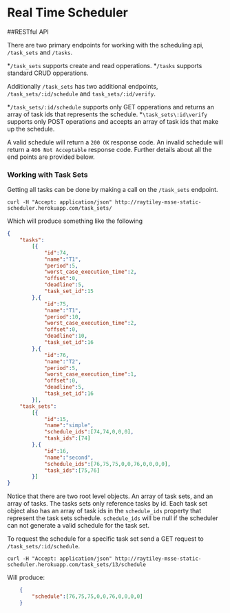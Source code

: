 # Real Time Scheduler

##RESTful API

There are two primary endpoints for working with the scheduling api, `/task_sets` and `/tasks`. 

*`/task_sets` supports create and read opperations. 
*`/tasks` supports standard CRUD opperations. 

Additionally `/task_sets` has two additional endpoints, `/task_sets/:id/schedule` and `task_sets/:id/verify`. 

*`/task_sets/:id/schedule` supports only GET opperations and returns an array of task ids that represents the schedule.
*`\task_sets\:id\verify` supports only POST operations and accepts an array of task ids that make up the schedule. 

A valid schedule will return a `200 OK` response code. An invalid schedule will return a `406 Not Acceptable` response code. Further details about all the end points are provided below.

### Working with Task Sets
Getting all tasks can be done by making a call on the `/task_sets` endpoint.

```
curl -H "Accept: application/json" http://raytiley-msse-static-scheduler.herokuapp.com/task_sets/
```

Which will produce something like the following

```json
{
	"tasks":
		[{
			"id":74,
			"name":"T1",
			"period":5,
			"worst_case_execution_time":2,
			"offset":0,
			"deadline":5,
			"task_set_id":15
		},{
			"id":75,
			"name":"T1",
			"period":10,
			"worst_case_execution_time":2,
			"offset":0,
			"deadline":10,
			"task_set_id":16
		},{
			"id":76,
			"name":"T2",
			"period":5,
			"worst_case_execution_time":1,
			"offset":0,
			"deadline":5,
			"task_set_id":16
		}],
	"task_sets":
		[{
			"id":15,
			"name":"simple",
			"schedule_ids":[74,74,0,0,0],
			"task_ids":[74]
		},{
			"id":16,
			"name":"second",
			"schedule_ids":[76,75,75,0,0,76,0,0,0,0],
			"task_ids":[75,76]
		}]
}

```

Notice that there are two root level objects. An array of task sets, and an array of tasks. The tasks sets only reference tasks by id. Each task set object also has an array of task ids in the `schedule_ids` property that represent the task sets schedule. `schedule_ids` will be null if the scheduler can not generate a valid schedule for the task set.

To request the schedule for a specific task set send a GET request to `/task_sets/:id/schedule`.

```
curl -H "Accept: application/json" http://raytiley-msse-static-scheduler.herokuapp.com/task_sets/13/schedule
```

Will produce:

```json
	{
		"schedule":[76,75,75,0,0,76,0,0,0,0]
	}
```
